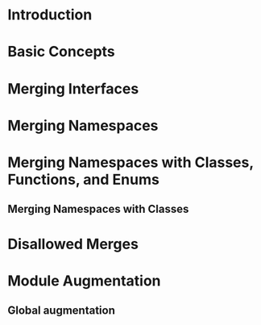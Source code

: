 # Introduction
# Basic Concepts
# Merging Interfaces
# Merging Namespaces
# Merging Namespaces with Classes, Functions, and Enums
## Merging Namespaces with Classes
# Disallowed Merges
# Module Augmentation
## Global augmentation